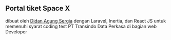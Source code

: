 ## Portal tiket Space X

<p>dibuat oleh <a href="https://github.com/ujangAgung">Didan Agung Sergia</a> dengan Laravel, Inertia, dan React JS untuk memenuhi syarat coding test PT Transindo Data Perkasa di bagian web Developer</p>
